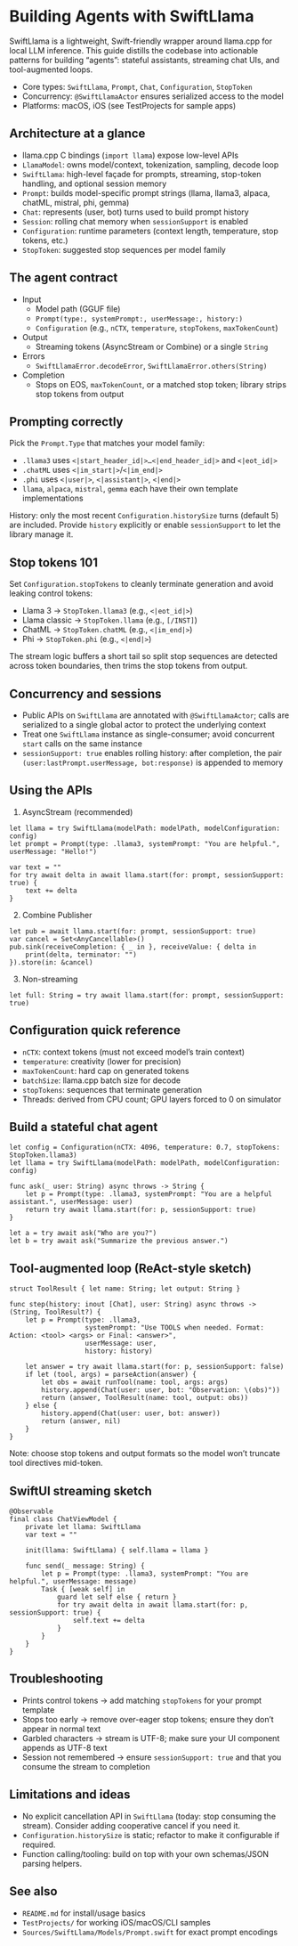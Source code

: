 # Building Agents with SwiftLlama

SwiftLlama is a lightweight, Swift-friendly wrapper around llama.cpp for local LLM inference. This guide distills the codebase into actionable patterns for building “agents”: stateful assistants, streaming chat UIs, and tool-augmented loops.

- Core types: `SwiftLlama`, `Prompt`, `Chat`, `Configuration`, `StopToken`
- Concurrency: `@SwiftLlamaActor` ensures serialized access to the model
- Platforms: macOS, iOS (see TestProjects for sample apps)


## Architecture at a glance

- llama.cpp C bindings (`import llama`) expose low-level APIs
- `LlamaModel`: owns model/context, tokenization, sampling, decode loop
- `SwiftLlama`: high-level façade for prompts, streaming, stop-token handling, and optional session memory
- `Prompt`: builds model-specific prompt strings (llama, llama3, alpaca, chatML, mistral, phi, gemma)
- `Chat`: represents (user, bot) turns used to build prompt history
- `Session`: rolling chat memory when `sessionSupport` is enabled
- `Configuration`: runtime parameters (context length, temperature, stop tokens, etc.)
- `StopToken`: suggested stop sequences per model family


## The agent contract

- Input
  - Model path (GGUF file)
  - `Prompt(type:, systemPrompt:, userMessage:, history:)`
  - `Configuration` (e.g., `nCTX`, `temperature`, `stopTokens`, `maxTokenCount`)
- Output
  - Streaming tokens (AsyncStream or Combine) or a single `String`
- Errors
  - `SwiftLlamaError.decodeError`, `SwiftLlamaError.others(String)`
- Completion
  - Stops on EOS, `maxTokenCount`, or a matched stop token; library strips stop tokens from output


## Prompting correctly

Pick the `Prompt.Type` that matches your model family:

- `.llama3` uses `<|start_header_id|>…<|end_header_id|>` and `<|eot_id|>`
- `.chatML` uses `<|im_start|>`/`<|im_end|>`
- `.phi` uses `<|user|>`, `<|assistant|>`, `<|end|>`
- `llama`, `alpaca`, `mistral`, `gemma` each have their own template implementations

History: only the most recent `Configuration.historySize` turns (default 5) are included. Provide `history` explicitly or enable `sessionSupport` to let the library manage it.


## Stop tokens 101

Set `Configuration.stopTokens` to cleanly terminate generation and avoid leaking control tokens:

- Llama 3 → `StopToken.llama3` (e.g., `<|eot_id|>`) 
- Llama classic → `StopToken.llama` (e.g., `[/INST]`)
- ChatML → `StopToken.chatML` (e.g., `<|im_end|>`) 
- Phi → `StopToken.phi` (e.g., `<|end|>`) 

The stream logic buffers a short tail so split stop sequences are detected across token boundaries, then trims the stop tokens from output.


## Concurrency and sessions

- Public APIs on `SwiftLlama` are annotated with `@SwiftLlamaActor`; calls are serialized to a single global actor to protect the underlying context
- Treat one `SwiftLlama` instance as single-consumer; avoid concurrent `start` calls on the same instance
- `sessionSupport: true` enables rolling history: after completion, the pair `(user:lastPrompt.userMessage, bot:response)` is appended to memory


## Using the APIs

1) AsyncStream (recommended)

```
let llama = try SwiftLlama(modelPath: modelPath, modelConfiguration: config)
let prompt = Prompt(type: .llama3, systemPrompt: "You are helpful.", userMessage: "Hello!")

var text = ""
for try await delta in await llama.start(for: prompt, sessionSupport: true) {
    text += delta
}
```

2) Combine Publisher

```
let pub = await llama.start(for: prompt, sessionSupport: true)
var cancel = Set<AnyCancellable>()
pub.sink(receiveCompletion: { _ in }, receiveValue: { delta in
    print(delta, terminator: "")
}).store(in: &cancel)
```

3) Non-streaming

```
let full: String = try await llama.start(for: prompt, sessionSupport: true)
```


## Configuration quick reference

- `nCTX`: context tokens (must not exceed model’s train context)
- `temperature`: creativity (lower for precision)
- `maxTokenCount`: hard cap on generated tokens
- `batchSize`: llama.cpp batch size for decode
- `stopTokens`: sequences that terminate generation
- Threads: derived from CPU count; GPU layers forced to 0 on simulator


## Build a stateful chat agent

```
let config = Configuration(nCTX: 4096, temperature: 0.7, stopTokens: StopToken.llama3)
let llama = try SwiftLlama(modelPath: modelPath, modelConfiguration: config)

func ask(_ user: String) async throws -> String {
    let p = Prompt(type: .llama3, systemPrompt: "You are a helpful assistant.", userMessage: user)
    return try await llama.start(for: p, sessionSupport: true)
}

let a = try await ask("Who are you?")
let b = try await ask("Summarize the previous answer.")
```


## Tool-augmented loop (ReAct-style sketch)

```
struct ToolResult { let name: String; let output: String }

func step(history: inout [Chat], user: String) async throws -> (String, ToolResult?) {
    let p = Prompt(type: .llama3,
                   systemPrompt: "Use TOOLS when needed. Format: Action: <tool> <args> or Final: <answer>",
                   userMessage: user,
                   history: history)

    let answer = try await llama.start(for: p, sessionSupport: false)
    if let (tool, args) = parseAction(answer) {
        let obs = await runTool(name: tool, args: args)
        history.append(Chat(user: user, bot: "Observation: \(obs)"))
        return (answer, ToolResult(name: tool, output: obs))
    } else {
        history.append(Chat(user: user, bot: answer))
        return (answer, nil)
    }
}
```

Note: choose stop tokens and output formats so the model won’t truncate tool directives mid-token.


## SwiftUI streaming sketch

```
@Observable
final class ChatViewModel {
    private let llama: SwiftLlama
    var text = ""

    init(llama: SwiftLlama) { self.llama = llama }

    func send(_ message: String) {
        let p = Prompt(type: .llama3, systemPrompt: "You are helpful.", userMessage: message)
        Task { [weak self] in
            guard let self else { return }
            for try await delta in await llama.start(for: p, sessionSupport: true) {
                self.text += delta
            }
        }
    }
}
```


## Troubleshooting

- Prints control tokens → add matching `stopTokens` for your prompt template
- Stops too early → remove over-eager stop tokens; ensure they don’t appear in normal text
- Garbled characters → stream is UTF-8; make sure your UI component appends as UTF-8 text
- Session not remembered → ensure `sessionSupport: true` and that you consume the stream to completion


## Limitations and ideas

- No explicit cancellation API in `SwiftLlama` (today: stop consuming the stream). Consider adding cooperative cancel if you need it.
- `Configuration.historySize` is static; refactor to make it configurable if required.
- Function calling/tooling: build on top with your own schemas/JSON parsing helpers.


## See also

- `README.md` for install/usage basics
- `TestProjects/` for working iOS/macOS/CLI samples
- `Sources/SwiftLlama/Models/Prompt.swift` for exact prompt encodings
